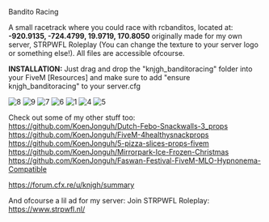 Bandito Racing

A small racetrack where you could race with rcbanditos, located at: **-920.9135, -724.4799, 19.9719, 170.8050**
originally made for my own server, STRPWFL Roleplay (You can change the texture to your server logo or something else!). All files are accessible ofcourse.

**INSTALLATION:** Just drag and drop the "knjgh_banditoracing" folder into your FiveM [Resources] and make sure to add "ensure knjgh_banditoracing" to your server.cfg

![8](https://github.com/KoenJonguh/Bandito-Racing-FiveM-Map/assets/28997723/3639fa03-5533-49e0-9eda-109ced58e767)
![9](https://github.com/KoenJonguh/Bandito-Racing-FiveM-Map/assets/28997723/cd813849-7c36-4c40-967f-a88da6d60a2a)
![7](https://github.com/KoenJonguh/Bandito-Racing-FiveM-Map/assets/28997723/dc0b5dba-c488-4482-aa22-f4d96816a9ba)
![6](https://github.com/KoenJonguh/Bandito-Racing-FiveM-Map/assets/28997723/61eada20-b21d-4f72-bf30-5c2127fd4ae0)
![1](https://github.com/KoenJonguh/Bandito-Racing-FiveM-Map/assets/28997723/c449b60a-b28d-4edc-8fd4-dcf23ebcc5a8)
![4](https://github.com/KoenJonguh/Bandito-Racing-FiveM-Map/assets/28997723/fe363111-8403-42a1-87e2-78473baa25bb)
![5](https://github.com/KoenJonguh/Bandito-Racing-FiveM-Map/assets/28997723/e7b379e1-df72-4fa6-bfd1-bd1e7634f889)

Check out some of my other stuff too:
https://github.com/KoenJonguh/Dutch-Febo-Snackwalls-3_props
https://github.com/KoenJonguh/FiveM-4healthysnackprops
https://github.com/KoenJonguh/5-pizza-slices-props-fivem
https://github.com/KoenJonguh/Mirrorpark-Ice-Frozen-Christmas
https://github.com/KoenJonguh/Faswan-Festival-FiveM-MLO-Hypnonema-Compatible

https://forum.cfx.re/u/knjgh/summary

And ofcourse a lil ad for my server: Join STRPWFL Roleplay: https://www.strpwfl.nl/
